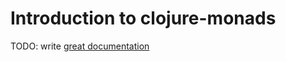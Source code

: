 # Introduction to clojure-monads

TODO: write [great documentation](http://jacobian.org/writing/what-to-write/)
